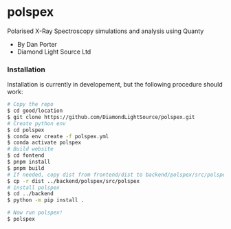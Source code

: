 # polspex
Polarised X-Ray Spectroscopy simulations and analysis using Quanty

- By Dan Porter
- Diamond Light Source Ltd


### Installation
Installation is currently in developement, but the following procedure should work:

```bash
# Copy the repo
$ cd good/location
$ git clone https://github.com/DiamondLightSource/polspex.git
# Create python env
$ cd polspex
$ conda env create -f polspex.yml
$ conda activate polspex
# Build website
$ cd fontend
$ pnpm install
$ pnpm build
# If needed, copy dist from frontend/dist to backend/polspex/src/polspex and remove frontend folder
$ cp -r dist ../backend/polspex/src/polspex
# install polspex
$ cd ../backend
$ python -m pip install .

# Now run polspex!
$ polspex
```
